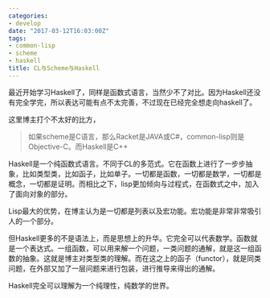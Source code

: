 ```yaml
---
categories:
- develop
date: "2017-03-12T16:03:00Z"
tags:
- common-lisp 
- scheme 
- haskell
title: CL与Scheme与Haskell
---
```


最近开始学习Haskell了，同样是函数式语言，当然少不了对比。因为Haskell还没有完全学完，所以表达可能有点不太完善，不过现在已经完全想走向haskell了。

这里博主打个不太好的比方，

> 如果scheme是C语言，那么Racket是JAVA或C#，common-lisp则是Objective-C。而Haskell是C++

Haskell是一个纯函数式语言。不同于CL的多范式。它在函数上进行了一步步抽象，比如类型类，比如函子，比如单子。一切都是函数，一切都是数学，一切都是概念，一切都是证明。而相比之下，lisp更加倾向与过程式，在函数式之中，加入了面向对象的部分。

Lisp最大的优势，在博主认为是一切都是列表以及宏功能。宏功能是非常非常吸引人的一个部分。

但Haskell更多的不是语法上，而是思想上的升华。它完全可以代表数学。函数就是一个表达式。一组函数，可以用来解一个问题，一类问题的通解，就是这一组函数的抽象。这就是博主对类型类的理解。而在这之上的函子（functor），就是同类问题，在外部又加了一层问题来进行包装，进行推导来得出的通解。

Haskell完全可以理解为一个纯理性，纯数学的世界。

